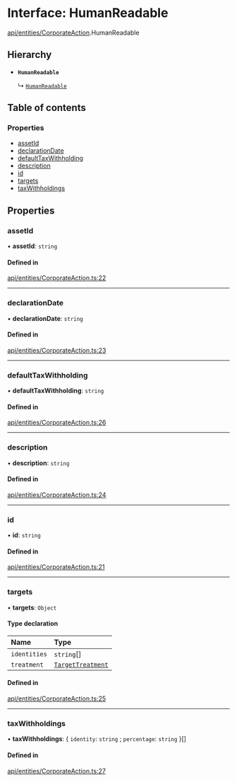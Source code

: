 # Interface: HumanReadable

[api/entities/CorporateAction](../wiki/api.entities.CorporateAction).HumanReadable

## Hierarchy

- **`HumanReadable`**

  ↳ [`HumanReadable`](../wiki/api.entities.DividendDistribution.HumanReadable)

## Table of contents

### Properties

- [assetId](../wiki/api.entities.CorporateAction.HumanReadable#assetid)
- [declarationDate](../wiki/api.entities.CorporateAction.HumanReadable#declarationdate)
- [defaultTaxWithholding](../wiki/api.entities.CorporateAction.HumanReadable#defaulttaxwithholding)
- [description](../wiki/api.entities.CorporateAction.HumanReadable#description)
- [id](../wiki/api.entities.CorporateAction.HumanReadable#id)
- [targets](../wiki/api.entities.CorporateAction.HumanReadable#targets)
- [taxWithholdings](../wiki/api.entities.CorporateAction.HumanReadable#taxwithholdings)

## Properties

### assetId

• **assetId**: `string`

#### Defined in

[api/entities/CorporateAction.ts:22](https://github.com/PolymeshAssociation/polymesh-sdk/blob/f8a937f04/src/api/entities/CorporateAction.ts#L22)

___

### declarationDate

• **declarationDate**: `string`

#### Defined in

[api/entities/CorporateAction.ts:23](https://github.com/PolymeshAssociation/polymesh-sdk/blob/f8a937f04/src/api/entities/CorporateAction.ts#L23)

___

### defaultTaxWithholding

• **defaultTaxWithholding**: `string`

#### Defined in

[api/entities/CorporateAction.ts:26](https://github.com/PolymeshAssociation/polymesh-sdk/blob/f8a937f04/src/api/entities/CorporateAction.ts#L26)

___

### description

• **description**: `string`

#### Defined in

[api/entities/CorporateAction.ts:24](https://github.com/PolymeshAssociation/polymesh-sdk/blob/f8a937f04/src/api/entities/CorporateAction.ts#L24)

___

### id

• **id**: `string`

#### Defined in

[api/entities/CorporateAction.ts:21](https://github.com/PolymeshAssociation/polymesh-sdk/blob/f8a937f04/src/api/entities/CorporateAction.ts#L21)

___

### targets

• **targets**: `Object`

#### Type declaration

| Name | Type |
| :------ | :------ |
| `identities` | `string`[] |
| `treatment` | [`TargetTreatment`](../wiki/api.entities.CorporateActionBase.types.TargetTreatment) |

#### Defined in

[api/entities/CorporateAction.ts:25](https://github.com/PolymeshAssociation/polymesh-sdk/blob/f8a937f04/src/api/entities/CorporateAction.ts#L25)

___

### taxWithholdings

• **taxWithholdings**: \{ `identity`: `string` ; `percentage`: `string`  }[]

#### Defined in

[api/entities/CorporateAction.ts:27](https://github.com/PolymeshAssociation/polymesh-sdk/blob/f8a937f04/src/api/entities/CorporateAction.ts#L27)
